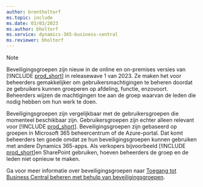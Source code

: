 ```yaml
---
author: brentholtorf
ms.topic: include
ms.date: 03/03/2023
ms.author: bholtorf
ms.service: dynamics-365-business-central
ms.reviewer: bholtorf
---
```


> [!NOTE]
> Beveiligingsgroepen zijn nieuw in de online en on-premises versies van [!INCLUDE [prod_short](prod_short.md)] in releasewave 1 van 2023. Ze maken het voor beheerders gemakkelijker om gebruikersmachtigingen te beheren doordat ze gebruikers kunnen groeperen op afdeling, functie, enzovoort. Beheerders wijzen de machtigingen toe aan de groep waarvan de leden die nodig hebben om hun werk te doen.
>
> Beveiligingsgroepen zijn vergelijkbaar met de gebruikersgroepen die momenteel beschikbaar zijn. Gebruikersgroepen zijn echter alleen relevant voor [!INCLUDE [prod_short](prod_short.md)]. Beveiligingsgroepen zijn gebaseerd op groepen in Microsoft 365 beheercentrum of de Azure-portal. Dat komt beheerders ten goede omdat ze hun beveiligingsgroepen kunnen gebruiken met andere Dynamics 365-apps. Als verkopers bijvoorbeeld [!INCLUDE [prod_short](prod_short.md)]en SharePoint gebruiken, hoeven beheerders de groep en de leden niet opnieuw te maken.
>
> Ga voor meer informatie over beveiligingsgroepen naar [Toegang tot Business Central beheren met behulp van beveiligingsgroepen](../ui-security-groups.md).